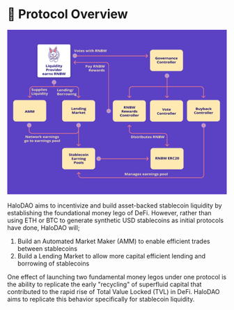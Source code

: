 # 🔭 Protocol Overview

![](.gitbook/assets/halodao_protocol-overview.png)

HaloDAO aims to incentivize and build asset-backed stablecoin liquidity by establishing the foundational money lego of DeFi. However, rather than using ETH or BTC to generate synthetic USD stablecoins as initial protocols have done, HaloDAO will;

1. Build an Automated Market Maker \(AMM\) to enable efficient trades between stablecoins 
2. Build a Lending Market to allow more capital efficient lending and borrowing of stablecoins

One effect of launching two fundamental money legos under one protocol is the ability to replicate the early "recycling" of superfluid capital that contributed to the rapid rise of Total Value Locked \(TVL\) in DeFi. HaloDAO aims to replicate this behavior specifically for stablecoin liquidity. 

